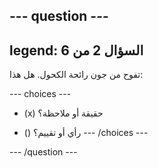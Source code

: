 --- question ---
---
legend: السؤال 2 من 6
---

تفوح من جون رائحة الكحول. هل هذا:

--- choices ---
- (x) حقيقة أو ملاحظة؟

- () رأي أو تقييم؟ --- /choices ---

--- /question ---
